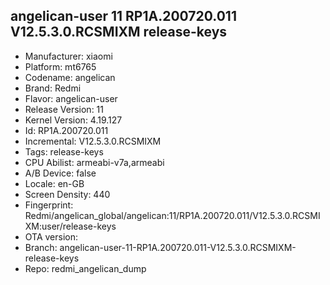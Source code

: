 ## angelican-user 11 RP1A.200720.011 V12.5.3.0.RCSMIXM release-keys
- Manufacturer: xiaomi
- Platform: mt6765
- Codename: angelican
- Brand: Redmi
- Flavor: angelican-user
- Release Version: 11
- Kernel Version: 4.19.127
- Id: RP1A.200720.011
- Incremental: V12.5.3.0.RCSMIXM
- Tags: release-keys
- CPU Abilist: armeabi-v7a,armeabi
- A/B Device: false
- Locale: en-GB
- Screen Density: 440
- Fingerprint: Redmi/angelican_global/angelican:11/RP1A.200720.011/V12.5.3.0.RCSMIXM:user/release-keys
- OTA version: 
- Branch: angelican-user-11-RP1A.200720.011-V12.5.3.0.RCSMIXM-release-keys
- Repo: redmi_angelican_dump

